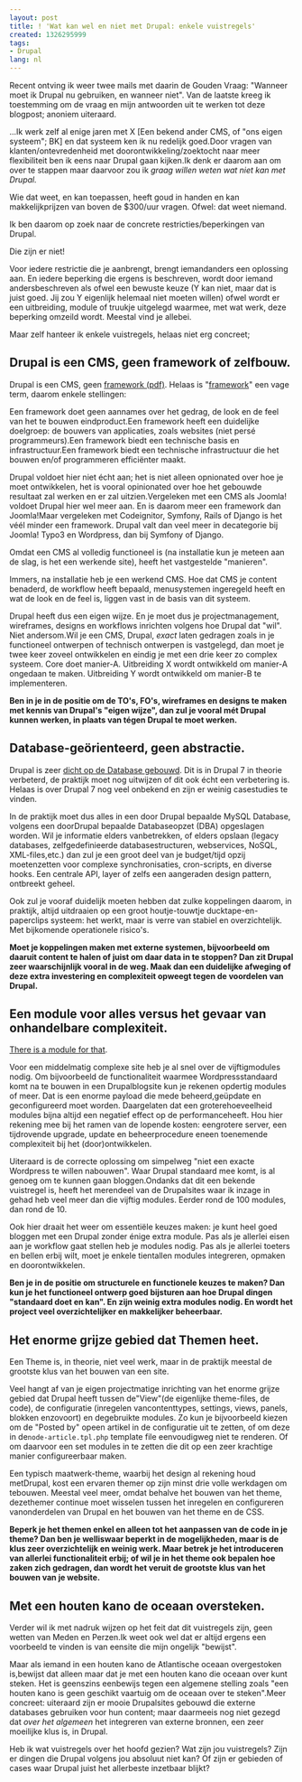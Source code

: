 ```yaml
---
layout: post
title: ! 'Wat kan wel en niet met Drupal: enkele vuistregels'
created: 1326295999
tags:
- Drupal
lang: nl
---
```


Recent ontving ik weer twee mails met daarin de Gouden Vraag: "Wanneer moet ik Drupal nu gebruiken, en wanneer niet". Van de laatste kreeg ik toestemming om de vraag en mijn antwoorden uit te werken tot deze blogpost; anoniem uiteraard.
> 
...Ik werk zelf al enige jaren met X [Een bekend ander CMS, of "ons eigen systeem"; BK] en dat systeem ken ik nu redelijk goed.Door vragen van klanten/ontevredenheid met doorontwikkeling/zoektocht naar meer flexibiliteit ben ik eens naar Drupal gaan kijken.Ik denk er daarom aan om over te stappen maar daarvoor zou ik _graag willen weten wat niet kan met Drupal._

Wie dat weet, en kan toepassen, heeft goud in handen en kan makkelijkprijzen van boven de $300/uur vragen. Ofwel: dat weet niemand.
> 
Ik ben daarom op zoek naar de concrete restricties/beperkingen van Drupal.

Die zijn er niet!

Voor iedere restrictie die je aanbrengt, brengt iemandanders een oplossing aan. En iedere beperking die ergens is beschreven, wordt door iemand andersbeschreven als ofwel een bewuste keuze (Y kan niet, maar dat is juist goed. Jij zou Y eigenlijk helemaal niet moeten willen) ofwel wordt er een uitbreiding, module of truukje uitgelegd waarmee, met wat werk, deze beperking omzeild wordt. Meestal vind je allebei.

Maar zelf hanteer ik enkele vuistregels, helaas niet erg concreet;
## Drupal is een CMS, geen framework of zelfbouw.

Drupal is een CMS, geen [framework (pdf)](http://www.riehle.org/computer-science/research/dissertation/diss-a4.pdf). Helaas is "[framework](http://stackoverflow.com/questions/301240/whats-a-php-framework-and-whats-a-good-one)" een vage term, daarom enkele stellingen:

Een framework doet geen aannames over het gedrag, de look en de feel van het te bouwen eindproduct.Een framework heeft een duidelijke doelgroep: de bouwers van applicaties, zoals websites (niet persé programmeurs).Een framework biedt een technische basis en infrastructuur.Een framework biedt een technische infrastructuur die het bouwen en/of programmeren efficiënter maakt.

Drupal voldoet hier niet écht aan; het is niet alleen opnionated over hoe je moet ontwikkelen, het is vooral opinionated over hoe het gebouwde resultaat zal werken en er zal uitzien.Vergeleken met een CMS als Joomla! voldoet Drupal hier wel meer aan. En is daarom meer een framework dan Joomla!Maar vergeleken met Codeignitor, Symfony, Rails of Django is het véél minder een framework. Drupal valt dan veel meer in decategorie bij Joomla! Typo3 en Wordpress, dan bij Symfony of Django.

Omdat een CMS al volledig functioneel is (na installatie kun je meteen aan de slag, is het een werkende site), heeft het vastgestelde "manieren".

Immers, na installatie heb je een werkend CMS. Hoe dat CMS je content benaderd, de workflow heeft bepaald, menusystemen ingeregeld heeft en wat de look en de feel is, liggen vast in de basis van dit systeem.

Drupal heeft dus een eigen wijze. En je moet dus je projectmanagement, wireframes, designs en workflows inrichten volgens hoe Drupal dat "wil". Niet andersom.Wil je een CMS, Drupal, _exact_ laten gedragen zoals in je functioneel ontwerpen of technisch ontwerpen is vastgelegd, dan moet je twee keer zoveel ontwikkelen en eindig je met een drie keer zo complex systeem. Core doet manier-A. Uitbreiding X wordt ontwikkeld om manier-A ongedaan te maken. Uitbreiding Y wordt ontwikkeld om manier-B te implementeren.

**Ben in je in de positie om de TO's, FO's, wireframes en designs te maken met kennis van Drupal's "eigen wijze", dan zul je vooral mét Drupal kunnen werken, in plaats van tégen Drupal te moet werken.**
## Database-geörienteerd, geen abstractie.

Drupal is zeer [dicht op de Database gebouwd](http://upsitesweb.com/sites/upsites.co/files/drupal7_model_0.png). Dit is in Drupal 7 in theorie verbeterd, de praktijk moet nog uitwijzen of dit ook écht een verbetering is. Helaas is over Drupal 7 nog veel onbekend en zijn er weinig casestudies te vinden.

In de praktijk moet dus alles in een door Drupal bepaalde MySQL Database, volgens een doorDrupal bepaalde Databaseopzet (DBA) opgeslagen worden. Wil je informatie elders vanbetrekken, of elders opslaan (legacy databases, zelfgedefinieerde databasestructuren, webservices, NoSQL, XML-files,etc.) dan zul je een groot deel van je budget/tijd opzij moetenzetten voor complexe synchronisaties, cron-scripts, en diverse hooks. Een centrale API, layer of zelfs een aangeraden design pattern, ontbreekt geheel.

Ook zul je vooraf duidelijk moeten hebben dat zulke koppelingen daarom, in praktijk, altijd uitdraaien op een groot houtje-touwtje ducktape-en-paperclips systeem: het werkt, maar is verre van stabiel en overzichtelijk. Met bijkomende operationele risico's.

**Moet je koppelingen maken met externe systemen, bijvoorbeeld om daaruit content te halen of juist om daar data in te stoppen? Dan zit Drupal zeer waarschijnlijk vooral in de weg. Maak dan een duidelijke afweging of deze extra investering en complexiteit opweegt tegen de voordelen van Drupal.**
## Een module voor alles versus het gevaar van onhandelbare complexiteit.

[There is a module for that](http://isthereamoduleforthat.com).

Voor een middelmatig complexe site heb je al snel over de vijftigmodules nodig. Om bijvoorbeeld de functionaliteit waarmee Wordpressstandaard komt na te bouwen in een Drupalblogsite kun je rekenen opdertig modules of meer. Dat is een enorme payload die mede beheerd,geüpdate en geconfigureerd moet worden. Daargelaten dat een groterehoeveelheid modules bijna altijd een negatief effect op de performanceheeft. Hou hier rekening mee bij het ramen van de lopende kosten: eengrotere server, een tijdrovende upgrade, update en beheerprocedure eneen toenemende complexiteit bij het (door)ontwikkelen.

Uiteraard is de correcte oplossing om simpelweg "niet een exacte Wordpress te willen nabouwen". Waar Drupal standaard mee komt, is al genoeg om te kunnen gaan bloggen.Ondanks dat dit een bekende vuistregel is, heeft het merendeel van de Drupalsites waar ik inzage in gehad heb veel meer dan die vijftig modules. Eerder rond de 100 modules, dan rond de 10.

Ook hier draait het weer om essentiële keuzes maken: je kunt heel goed bloggen met een Drupal zonder énige extra module. Pas als je allerlei eisen aan je workflow gaat stellen heb je modules nodig. Pas als je allerlei toeters en bellen erbij wilt, moet je enkele tientallen modules integreren, opmaken en doorontwikkelen.

**Ben je in de positie om structurele en functionele keuzes te maken? Dan kun je het functioneel ontwerp goed bijsturen aan hoe Drupal dingen "standaard doet en kan". En zijn weinig extra modules nodig. En wordt het project veel overzichtelijker en makkelijker beheerbaar.**
## Het enorme grijze gebied dat Themen heet.

Een Theme is, in theorie, niet veel werk, maar in de praktijk meestal de grootste klus van het bouwen van een site.

Veel hangt af van je eigen projectmatige inrichting van het enorme grijze gebied dat Drupal heeft tussen de"View"(de eigenlijke theme-files, de code), de configuratie (inregelen vancontenttypes, settings, views, panels, blokken enzovoort) en degebruikte modules. Zo kun je bijvoorbeeld kiezen om de "Posted by" opeen artikel in de configuratie uit te zetten, of om deze in de``node-article.tpl.php`` template file eenvoudigweg niet te renderen. Of om daarvoor een set modules in te zetten die dit op een zeer krachtige manier configureerbaar maken.

Een typisch maatwerk-theme, waarbij het design al rekening houd metDrupal, kost een ervaren themer op zijn minst drie volle werkdagen om tebouwen. Meestal veel meer, omdat behalve het bouwen van het theme, dezethemer continue moet wisselen tussen het inregelen en configureren vanonderdelen van Drupal en het bouwen van het theme en de CSS.

**Beperk je het themen enkel en alleen tot het aanpassen van de code in je theme? Dan ben je welliswaar beperkt in de mogelijkheden, maar is de klus zeer overzichtelijk en weinig werk. Maar betrek je het introduceren van allerlei functionaliteit erbij; of wil je in het theme ook bepalen hoe zaken zich gedragen, dan wordt het veruit de grootste klus van het bouwen van je website.**
## Met een houten kano de oceaan oversteken.

Verder wil ik met nadruk wijzen op het feit dat dit vuistregels zijn, geen wetten van Meden en Perzen.Ik weet ook wel dat er altijd ergens een voorbeeld te vinden is van eensite die mijn ongelijk "bewijst".

Maar als iemand in een houten kano de Atlantische oceaan overgestoken is,bewijst dat alleen maar dat je met een houten kano die oceaan over kunt steken. Het is geenszins eenbewijs tegen een algemene stelling zoals "een houten kano is geen geschikt vaartuig om de oceaan over te steken".Meer concreet: uiteraard zijn er mooie Drupalsites gebouwd die externe databases gebruiken voor hun content; maar daarmeeis nog niet gezegd dat _over het algemeen_  het integreren van externe bronnen, een zeer moeilijke klus is, in Drupal.

Heb ik wat vuistregels over het hoofd gezien? Wat zijn jou vuistregels? Zijn er dingen die Drupal volgens jou absoluut niet kan? Of zijn er gebieden of cases waar Drupal juist het allerbeste inzetbaar blijkt?
